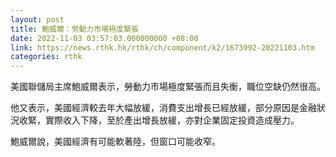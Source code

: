 ```yaml
---
layout: post
title: 鮑威爾：勞動力市場極度緊張
date: 2022-11-03 03:57:03.000000000 +08:00
link: https://news.rthk.hk/rthk/ch/component/k2/1673992-20221103.htm
categories: rthk
---
```


美國聯儲局主席鮑威爾表示，勞動力市場極度緊張而且失衡，職位空缺仍然很高。

他又表示，美國經濟較去年大幅放緩，消費支出增長已經放緩，部分原因是金融狀況收緊，實際收入下降，至於產出增長放緩，亦對企業固定投資造成壓力。

鮑威爾說，美國經濟有可能軟著陸，但窗口可能收窄。
